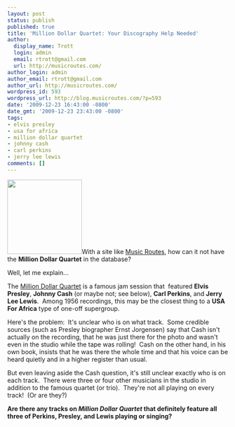 ```yaml
---
layout: post
status: publish
published: true
title: 'Million Dollar Quartet: Your Discography Help Needed'
author:
  display_name: Trott
  login: admin
  email: rtrott@gmail.com
  url: http://musicroutes.com/
author_login: admin
author_email: rtrott@gmail.com
author_url: http://musicroutes.com/
wordpress_id: 593
wordpress_url: http://blog.musicroutes.com/?p=593
date: '2009-12-23 16:43:00 -0800'
date_gmt: '2009-12-23 23:43:00 -0800'
tags:
- elvis presley
- usa for africa
- million dollar quartet
- johnny cash
- carl perkins
- jerry lee lewis
comments: []
---
```

<p><img class="alignright" src="http://image.listen.com/img/170x170/3/0/4/0/1670403_170x170.jpg" alt="" width="170" height="170" />With a site like <a href="http://musicroutes.com/" target="_blank">Music Routes</a>, how can it not have the <strong>Million Dollar Quartet</strong> in the database?</p>
<p>Well, let me explain...</p>
<p>The <a href="http://en.wikipedia.org/wiki/Million_Dollar_Quartet" target="_blank">Million Dollar Quartet</a> is a famous jam session that  featured <strong>Elvis Presley</strong>, <strong>Johnny Cash</strong> (or maybe not; see below), <strong>Carl Perkins</strong>, and <strong>Jerry Lee Lewis</strong>.  Among 1956 recordings, this may be the closest thing to a <strong>USA For Africa</strong> type of one-off supergroup.</p>
<p>Here's the problem:  It's unclear who is on what track.  Some credible sources (such as Presley biographer Ernst Jorgensen) say that Cash isn't actually on the recording, that he was just there for the photo and wasn't even in the studio while the tape was rolling!  Cash on the other hand, in his own book, insists that he was there the whole time and that his voice can be heard quietly and in a higher register than usual.</p>
<p>But even leaving aside the Cash question, it's still unclear exactly who is on each track.  There were three or four other musicians in the studio in addition to the famous quartet (or trio).  They're not all playing on every track!  (Or are they?)</p>
<p><strong>Are there any tracks on <em>Million Dollar Quartet</em> that definitely feature all three of Perkins, Presley, and Lewis playing or singing?</strong></p>
